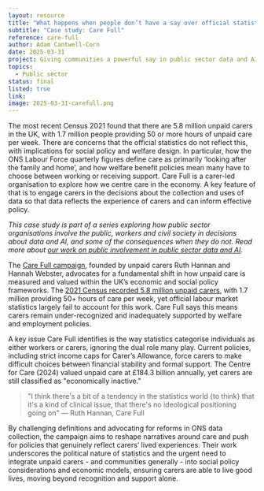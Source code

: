 ```yaml
---
layout: resource
title: "What happens when people don’t have a say over official statistics?"
subtitle: "Case study: Care Full"
reference: care-full
author: Adam Cantwell-Corn
date: 2025-03-31
project: Giving communities a powerful say in public sector data and AI projects
topics:
  - Public sector
status: final
listed: true
link: 
image: 2025-03-31-carefull.png
---
```

The most recent Census 2021 found that there are 5.8 million unpaid carers in the UK, with 1.7 million people providing 50 or more hours of unpaid care per week. There are concerns that the official statistics do not reflect this, with implications for social policy and welfare design. In particular, how the ONS Labour Force quarterly figures define care as primarily ‘looking after the family and home’, and how welfare benefit policies mean many have to choose between working or receiving support. Care Full is a carer-led organisation to explore how we centre care in the economy. A key feature of that is to engage carers in the decisions about the collection and uses of data so that data reflects the experience of carers and can inform effective policy. 

_This case study is part of a series exploring how public sector organisations involve the public, workers and civil society in decisions about data and AI, and some of the consequences when they do not. Read more about [our work on public involvement in public sector data and AI](https://connectedbydata.org/topics/public-sector)._

<!--more-->

The [Care Full campaign](https://carefulleconomy.co.uk/latest-thinking/), founded by unpaid carers Ruth Hannan and Hannah Webster, advocates for a fundamental shift in how unpaid care is measured and valued within the UK’s economic and social policy frameworks. The [2021 Census recorded 5.8 million unpaid carers](https://www.carersuk.org/press-releases/census-2021-data-shows-increase-in-substantial-unpaid-care-in-england-and-wales/#:~:text=However%2C%20despite%20the%20pandemic%2C%20surprisingly,providing%20lower%20hours%20of%20care.), with 1.7 million providing 50+ hours of care per week, yet official labour market statistics largely fail to account for this work. Care Full says this means carers remain under-recognized and inadequately supported by welfare and employment policies.

A key issue Care Full identifies is the way statistics categorise individuals as either workers or carers, ignoring the dual role many play. Current policies, including strict income caps for Carer’s Allowance, force carers to make difficult choices between financial stability and formal support. The Centre for Care (2024) valued unpaid care at £184.3 billion annually, yet carers are still classified as "economically inactive."

> "I think there's a bit of a tendency in the statistics world {to think} that it's a kind of clinical issue, that there's no ideological positioning going on"
> — Ruth Hannan, Care Full

By challenging definitions and advocating for reforms in ONS data collection, the campaign aims to reshape narratives around care and push for policies that genuinely reflect carers’ lived experiences. Their work underscores the political nature of statistics and the urgent need to integrate unpaid carers - and communities generally -  into social policy considerations and economic models, ensuring carers are able to live good lives, moving beyond recognition and support alone.